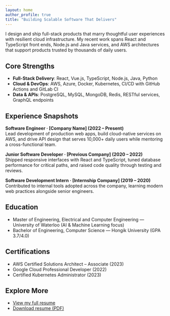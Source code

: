 ```yaml
---
layout: home
author_profile: true
title: "Building Scalable Software That Delivers"
---
```


I design and ship full-stack products that marry thoughtful user experiences with resilient cloud infrastructure. My recent work spans React and TypeScript front ends, Node.js and Java services, and AWS architectures that support products trusted by thousands of daily users.

## Core Strengths

- **Full-Stack Delivery**: React, Vue.js, TypeScript, Node.js, Java, Python
- **Cloud & DevOps**: AWS, Azure, Docker, Kubernetes, CI/CD with GitHub Actions and GitLab CI
- **Data & APIs**: PostgreSQL, MySQL, MongoDB, Redis, RESTful services, GraphQL endpoints

## Experience Snapshots

**Software Engineer · [Company Name] (2022 – Present)**  
Lead development of production web apps, build cloud-native services on AWS, and drive API design that serves 10,000+ daily users while mentoring a cross-functional team.

**Junior Software Developer · [Previous Company] (2020 – 2022)**  
Shipped responsive interfaces with React and TypeScript, tuned database performance for critical paths, and raised code quality through testing and reviews.

**Software Development Intern · [Internship Company] (2019 – 2020)**  
Contributed to internal tools adopted across the company, learning modern web practices alongside senior engineers.

## Education

- Master of Engineering, Electrical and Computer Engineering — University of Waterloo (AI & Machine Learning focus)
- Bachelor of Engineering, Computer Science — Hongik University (GPA 3.7/4.0)

## Certifications

- AWS Certified Solutions Architect – Associate (2023)
- Google Cloud Professional Developer (2022)
- Certified Kubernetes Administrator (2023)

## Explore More

- [View my full resume](/resume/)
- [Download resume (PDF)](/assets/files/Juyoung(Justin)Park%20CV_2025_US.pdf)
